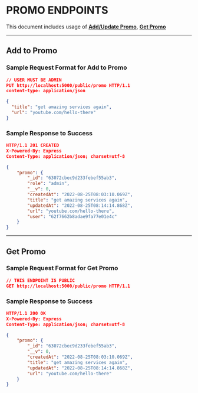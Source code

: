 # PROMO ENDPOINTS
This document includes usage of **[Add/Update Promo][promo]**, **[Get Promo][promo-all]**
***
## Add to Promo
### Sample Request Format for Add to Promo
```json
// USER MUST BE ADMIN
PUT http://localhost:5000/public/promo HTTP/1.1
content-type: application/json

{
  "title": "get amazing services again",
  "url": "youtube.com/hello-there"
}
```

### Sample Response to Success
```json
HTTP/1.1 201 CREATED
X-Powered-By: Express
Content-Type: application/json; charset=utf-8

{
    "promo": {
        "_id": "63072cbec9d233febef55ab3",
        "role": "admin",
        "__v": 0,
        "createdAt": "2022-08-25T08:03:10.069Z",
        "title": "get amazing services again",
        "updatedAt": "2022-08-25T08:14:14.868Z",
        "url": "youtube.com/hello-there",
        "user": "62f7662b8adae9fa77e01e4c"
    }
}
```
***
## Get Promo
### Sample Request Format for Get Promo
```json
// THIS ENDPOINT IS PUBLIC
GET http://localhost:5000/public/promo HTTP/1.1
```

### Sample Response to Success
```json
HTTP/1.1 200 OK
X-Powered-By: Express
Content-Type: application/json; charset=utf-8

{
    "promo": {
        "_id": "63072cbec9d233febef55ab3",
        "__v": 0,
        "createdAt": "2022-08-25T08:03:10.069Z",
        "title": "get amazing services again",
        "updatedAt": "2022-08-25T08:14:14.868Z",
        "url": "youtube.com/hello-there"
    }
}
```

<!-- INTERNAL LINKS -->
[promo]: /docs/public/promo.md#add-to-promo
[promo-all]: /docs/public/promo.md#get-promo